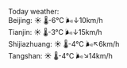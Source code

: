 Today weather:  
Beijing: ☀️   🌡️-6°C 🌬️↓10km/h  
Tianjin: ☀️   🌡️-3°C 🌬️↓15km/h  
Shijiazhuang: ☀️   🌡️-4°C 🌬️↖6km/h  
Tangshan: ☀️   🌡️-4°C 🌬️↘14km/h  
